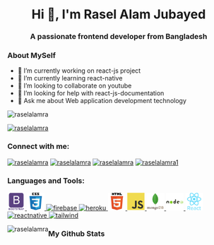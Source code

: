 <h1 align="center">Hi 👋, I'm Rasel Alam Jubayed</h1>
<h3 align="center">A passionate frontend developer from Bangladesh</h3>


### About MySelf
- 🔭 I’m currently working on react-js project
- 🌱 I’m currently learning react-native
- 👯 I’m looking to collaborate on youtube
- 🤔 I’m looking for help with react-js-documentation
- 💬 Ask me about Web application development technology

<p align="left"> <img src="https://komarev.com/ghpvc/?username=raselalamra&label=Profile%20views&color=0e75b6&style=flat" alt="raselalamra" /> </p>

<p align="left"> <a href="https://twitter.com/raselalamra" target="blank"><img src="https://img.shields.io/twitter/follow/raselalamra?logo=twitter&style=for-the-badge" alt="raselalamra" /></a> </p>

<h3 align="left">Connect with me:</h3>
<p align="left">
<a href="https://twitter.com/raselalamra" target="blank"><img align="center" src="https://raw.githubusercontent.com/rahuldkjain/github-profile-readme-generator/master/src/images/icons/Social/twitter.svg" alt="raselalamra" height="30" width="40" /></a>
<a href="https://linkedin.com/in/raselalamra" target="blank"><img align="center" src="https://raw.githubusercontent.com/rahuldkjain/github-profile-readme-generator/master/src/images/icons/Social/linked-in-alt.svg" alt="raselalamra" height="30" width="40" /></a>
<a href="https://fb.com/raselalamra" target="blank"><img align="center" src="https://raw.githubusercontent.com/rahuldkjain/github-profile-readme-generator/master/src/images/icons/Social/facebook.svg" alt="raselalamra" height="30" width="40" /></a>
<a href="https://instagram.com/raselalamra1" target="blank"><img align="center" src="https://raw.githubusercontent.com/rahuldkjain/github-profile-readme-generator/master/src/images/icons/Social/instagram.svg" alt="raselalamra1" height="30" width="40" /></a>
</p>

<h3 align="left">Languages and Tools:</h3>
<p align="left"> <a href="https://getbootstrap.com" target="_blank" rel="noreferrer"> <img src="https://raw.githubusercontent.com/devicons/devicon/master/icons/bootstrap/bootstrap-plain-wordmark.svg" alt="bootstrap" width="40" height="40"/> </a> <a href="https://www.w3schools.com/css/" target="_blank" rel="noreferrer"> <img src="https://raw.githubusercontent.com/devicons/devicon/master/icons/css3/css3-original-wordmark.svg" alt="css3" width="40" height="40"/> </a> <a href="https://firebase.google.com/" target="_blank" rel="noreferrer"> <img src="https://www.vectorlogo.zone/logos/firebase/firebase-icon.svg" alt="firebase" width="40" height="40"/> </a> <a href="https://heroku.com" target="_blank" rel="noreferrer"> <img src="https://www.vectorlogo.zone/logos/heroku/heroku-icon.svg" alt="heroku" width="40" height="40"/> </a> <a href="https://www.w3.org/html/" target="_blank" rel="noreferrer"> <img src="https://raw.githubusercontent.com/devicons/devicon/master/icons/html5/html5-original-wordmark.svg" alt="html5" width="40" height="40"/> </a> <a href="https://developer.mozilla.org/en-US/docs/Web/JavaScript" target="_blank" rel="noreferrer"> <img src="https://raw.githubusercontent.com/devicons/devicon/master/icons/javascript/javascript-original.svg" alt="javascript" width="40" height="40"/> </a> <a href="https://www.mongodb.com/" target="_blank" rel="noreferrer"> <img src="https://raw.githubusercontent.com/devicons/devicon/master/icons/mongodb/mongodb-original-wordmark.svg" alt="mongodb" width="40" height="40"/> </a> <a href="https://nodejs.org" target="_blank" rel="noreferrer"> <img src="https://raw.githubusercontent.com/devicons/devicon/master/icons/nodejs/nodejs-original-wordmark.svg" alt="nodejs" width="40" height="40"/> </a> <a href="https://reactjs.org/" target="_blank" rel="noreferrer"> <img src="https://raw.githubusercontent.com/devicons/devicon/master/icons/react/react-original-wordmark.svg" alt="react" width="40" height="40"/> </a> <a href="https://reactnative.dev/" target="_blank" rel="noreferrer"> <img src="https://reactnative.dev/img/header_logo.svg" alt="reactnative" width="40" height="40"/> </a> <a href="https://tailwindcss.com/" target="_blank" rel="noreferrer"> <img src="https://www.vectorlogo.zone/logos/tailwindcss/tailwindcss-icon.svg" alt="tailwind" width="40" height="40"/> </a> </p>

<p><img align="left" src="https://github-readme-stats.vercel.app/api/top-langs?username=raselalamra&show_icons=true&locale=en&layout=compact" alt="raselalamra" /></p>



### My Github Stats
<img src="https://github-readme-stats.vercel.app/api?username=raselalamra&&show_icons=true&title_color=ffffff&icon_color=bb2acf&text_color=daf7dc&bg_color=151515" alt="" />
